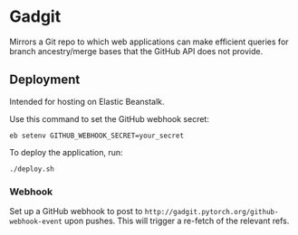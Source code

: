 # Gadgit

Mirrors a Git repo to which web applications can make efficient queries for branch ancestry/merge bases that the GitHub API does not provide.

## Deployment

Intended for hosting on Elastic Beanstalk.

Use this command to set the GitHub webhook secret:

    eb setenv GITHUB_WEBHOOK_SECRET=your_secret

To deploy the application, run:

    ./deploy.sh

### Webhook

Set up a GitHub webhook to post to `http://gadgit.pytorch.org/github-webhook-event` upon pushes.
This will trigger a re-fetch of the relevant refs.
